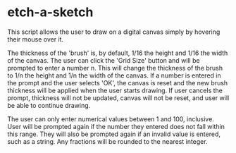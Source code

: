 # etch-a-sketch

This script allows the user to draw on a digital canvas simply by hovering their mouse over it.

The thickness of the 'brush' is, by default, 1/16 the height and 
1/16 the width of the canvas. The user can click the 'Grid Size' button and will be prompted to enter a number n. This will change the thickness of the brush to 1/n the height and 1/n the width of the canvas. If a number is entered in the prompt and the user selects 'OK', the canvas is reset and the new brush thickness will be applied when the user starts drawing. If user cancels the prompt, thickness will not be updated, canvas will not be reset, and user will be able to continue drawing.

The user can only enter numerical values between 1 and 100, inclusive. User will be prompted again if the number they entered does not fall within this range. They will also be prompted again if an invalid value is entered, such as a string. Any fractions will be rounded to the nearest integer.